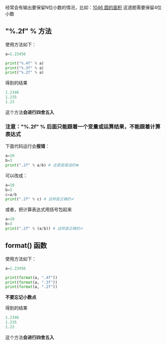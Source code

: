 经常会有输出要保留N位小数的情况，比如：[1046 圆的面积](https://oj.xuyue.cc/problem/1046) 这道题需要保留4位小数

## "%.2f" % 方法

使用方法如下：

```py
a=1.23456

print("%.4f" % a)
print("%.3f" % a)
print("%.2f" % a)
```

得到的结果

```py
1.2346
1.235
1.23
```

这个方法**会进行四舍五入**

### 注意："%.2f" % 后面只能跟着一个变量或运算结果，不能跟着计算表达式

下面代码运行会**报错**：

```py
a=10
b=3
print(".2f" % a/b) # 这里是错误的❌
```

可以改成：

```py
a=10
b=3
c=a/b
print(".2f" % c) # 这样是正确的✔
```

或者，把计算表达式用括号包起来

```py
a=10
b=3
print(".2f" % (a/b)) # 这样是正确的✔
```

## format() 函数

使用方法如下：

```py
a=1.23456

print(format(a, ".4f"))
print(format(a, ".3f"))
print(format(a, ".2f"))
```

**不要忘记小数点**

得到的结果

```py
1.2346
1.235
1.23
```

这个方法**会进行四舍五入**